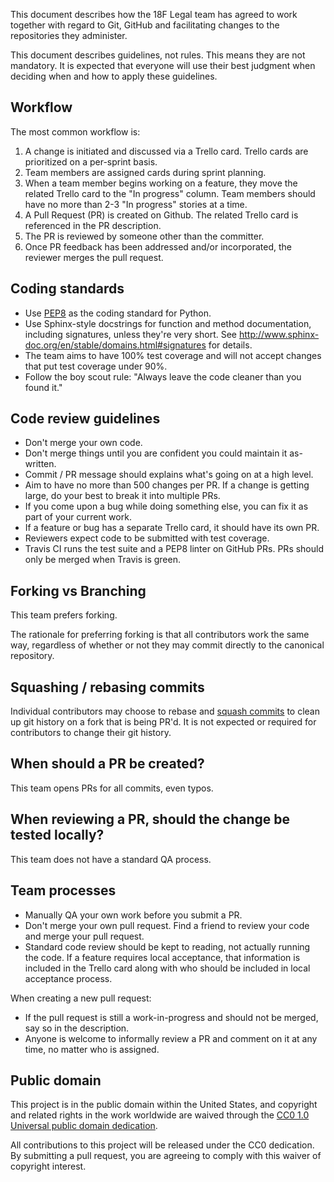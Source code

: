 This document describes how the 18F Legal team has agreed to work together
with regard to Git, GitHub and facilitating changes to the repositories they
administer.

This document describes guidelines, not rules. This means they are not
mandatory. It is expected that everyone will use their best judgment when
deciding when and how to apply these guidelines.

## Workflow

The most common workflow is:

1. A change is initiated and discussed via a Trello card. Trello cards are
   prioritized on a per-sprint basis.
1. Team members are assigned cards during sprint planning.
1. When a team member begins working on a feature, they move the related Trello
   card to the "In progress" column. Team members should have no more than 2-3
   "In progress" stories at a time.
1. A Pull Request (PR) is created on Github. The related Trello card is
   referenced in the PR description.
1. The PR is reviewed by someone other than the committer.
1. Once PR feedback has been addressed and/or incorporated, the reviewer merges
   the pull request.

## Coding standards

* Use [PEP8](https://www.python.org/dev/peps/pep-0008/) as the coding standard
  for Python.
* Use Sphinx-style docstrings for function and method documentation, including
  signatures, unless they're very short. See
  http://www.sphinx-doc.org/en/stable/domains.html#signatures for details.
* The team aims to have 100% test coverage and will not accept changes that put
  test coverage under 90%.
* Follow the boy scout rule: "Always leave the code cleaner than you
  found it."

## Code review guidelines

* Don't merge your own code.
* Don't merge things until you are confident you could maintain it as-written.
* Commit / PR message should explains what's going on at a high level.
* Aim to have no more than 500 changes per PR. If a change is getting large, do
  your best to break it into multiple PRs.
* If you come upon a bug while doing something else, you can fix it as part of
  your current work.
* If a feature or bug has a separate Trello card, it should have its own PR.
* Reviewers expect code to be submitted with test coverage.
* Travis CI runs the test suite and a PEP8 linter on GitHub PRs. PRs should only
  be merged when Travis is green.

## Forking vs Branching

This team prefers forking.

The rationale for preferring forking is that all contributors work the same way,
regardless of whether or not they may commit directly to the canonical
repository.

## Squashing / rebasing commits

Individual contributors may choose to rebase and [squash
commits](https://git-scm.com/book/en/v2/Git-Tools-Rewriting-History#Squashing-Commits)
to clean up git history on a fork that is being PR'd. It is not expected or
required for contributors to change their git history.

## When should a PR be created?

This team opens PRs for all commits, even typos.

## When reviewing a PR, should the change be tested locally?

This team does not have a standard QA process.

## Team processes

* Manually QA your own work before you submit a PR.
* Don't merge your own pull request. Find a friend to review your code and
  merge your pull request.
* Standard code review should be kept to reading, not actually running the
  code. If a feature requires local acceptance, that information is included in
  the Trello card along with who should be included in local acceptance process.

When creating a new pull request:

* If the pull request is still a work-in-progress and should not be merged, say
  so in the description.
* Anyone is welcome to informally review a PR and comment on it at any time, no
  matter who is assigned.

## Public domain

This project is in the public domain within the United States, and
copyright and related rights in the work worldwide are waived through
the [CC0 1.0 Universal public domain dedication](https://creativecommons.org/publicdomain/zero/1.0/).

All contributions to this project will be released under the CC0
dedication. By submitting a pull request, you are agreeing to comply
with this waiver of copyright interest.
